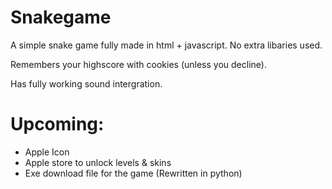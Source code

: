 # Snakegame

A simple snake game fully made in html + javascript. No extra libaries used.

Remembers your highscore with cookies (unless you decline).

Has fully working sound intergration.

# Upcoming:
- Apple Icon
- Apple store to unlock levels & skins
- Exe download file for the game (Rewritten in python)
